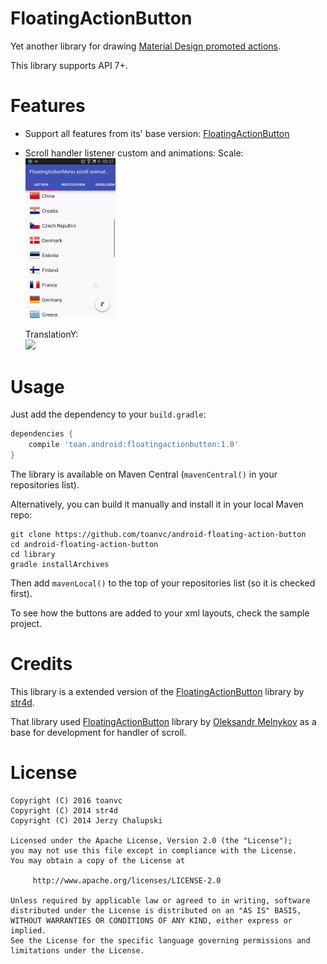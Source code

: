 FloatingActionButton
====================
Yet another library for drawing [Material Design promoted actions](http://www.google.com/design/spec/patterns/promoted-actions.html).

This library supports API 7+.

Features
========
* Support all features from its' base version: [FloatingActionButton](ttps://github.com/str4d/android-floating-action-button)
* Scroll handler listener custom and animations:
    Scale:
    <img src="screenshots/scale.gif" width="30%">
  
    TranslationY:     
    <img src="screenshots/translationY.gif" width="30%">
    
Usage
=====
Just add the dependency to your `build.gradle`:

```groovy
dependencies {
    compile 'toan.android:floatingactionbutton:1.0'
}
```

The library is available on Maven Central (`mavenCentral()` in your repositories list).

Alternatively, you can build it manually and install it in your local Maven repo:

```
git clone https://github.com/toanvc/android-floating-action-button
cd android-floating-action-button
cd library
gradle installArchives
```

Then add `mavenLocal()` to the top of your repositories list (so it is checked first).

To see how the buttons are added to your xml layouts, check the sample project.


Credits
=======
This library is a extended version of the [FloatingActionButton](https://github.com/str4d/android-floating-action-button) library by [str4d](https://github.com/str4d).

That library used [FloatingActionButton](https://github.com/makovkastar/FloatingActionButton) library by [Oleksandr Melnykov](https://github.com/makovkastar) as a base for development for handler of scroll.

License
=======
    Copyright (C) 2016 toanvc
    Copyright (C) 2014 str4d
    Copyright (C) 2014 Jerzy Chalupski

    Licensed under the Apache License, Version 2.0 (the "License");
    you may not use this file except in compliance with the License.
    You may obtain a copy of the License at

         http://www.apache.org/licenses/LICENSE-2.0

    Unless required by applicable law or agreed to in writing, software
    distributed under the License is distributed on an "AS IS" BASIS,
    WITHOUT WARRANTIES OR CONDITIONS OF ANY KIND, either express or implied.
    See the License for the specific language governing permissions and
    limitations under the License.
